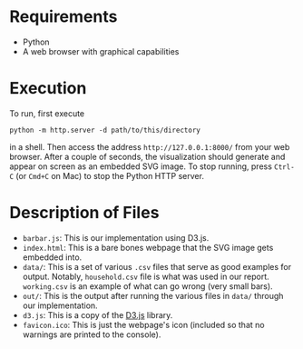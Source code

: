 # Requirements
* Python
* A web browser with graphical capabilities

# Execution
To run, first execute
```
python -m http.server -d path/to/this/directory
```
in a shell. Then access the address `http://127.0.0.1:8000/` from your web browser. After a couple of seconds, the visualization should generate and appear on screen as an embedded SVG image. To stop running, press `Ctrl-C` (or `Cmd+C` on Mac) to stop the Python HTTP server.

# Description of Files
* `barbar.js`: This is our implementation using D3.js.
* `index.html`: This is a bare bones webpage that the SVG image gets embedded into.
* `data/`: This is a set of various `.csv` files that serve as good examples for output. Notably, `household.csv` file is what was used in our report. `working.csv` is an example of what can go wrong (very small bars).
* `out/`: This is the output after running the various files in `data/` through our implementation.
* `d3.js`: This is a copy of the [D3.js](https://d3js.org/) library.
* `favicon.ico`: This is just the webpage's icon (included so that no warnings are printed to the console).
